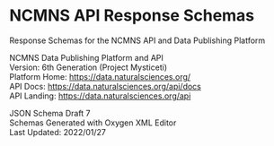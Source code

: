# NCMNS API Response Schemas
Response Schemas for the NCMNS API and Data Publishing Platform  
  
NCMNS Data Publishing Platform and API  
Version: 6th Generation (Project Mysticeti)  
Platform Home: https://data.naturalsciences.org/  
API Docs: https://data.naturalsciences.org/api/docs  
API Landing: https://data.naturalsciences.org/api  


JSON Schema Draft 7  
Schemas Generated with Oxygen XML Editor  
Last Updated: 2022/01/27
